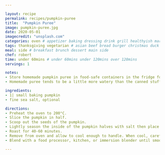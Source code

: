 ```yaml
---

layout: recipe
permalink: recipes/pumpkin-puree 
title:  "Pumpkin Puree"
image: pumpkin-puree.jpg 
date: 2020-05-01
imagecredit: "unsplash.com" 
categories: oven # appetizer baking dressing drink grill healthyish marinade oven pickling quick raw salad sandwich sauce snack soup
tags: thanksgiving vegetarian # asian beef bread burger christmas duck french fruit indian italian mexican nuts pasta pork poultry rice seafood thanksgiving vegetarian
meal: side # breakfast brunch dessert main side
chef: robert 
time: under 60mins # under 60mins under 120mins over 120mins
servings: 1 

notes:
- Store homemade pumpkin puree in food-safe containers in the fridge for up to 1 week or freeze for up to 3 months.
- Homemade puree tends to be a little more watery than the canned stuff, especially if defrosted, so you may need to reduce any additional liquid in a recipe by 2-3 tablespoons – just be aware of that if it’s too runny!

ingredients:
- 1| small baking pumpkin
- fine sea salt, optional

directions:
- Preheat the oven to 200°C.
- Slice the pumpkin in half.
- Scoop out the seeds of the pumpkin.
- Lightly season the inside of the pumpkin halves with salt then place cut-side-down onto the baking sheet. 
- Roast for 40-60 minutes.
- Remove from oven and allow to cool enough to handle. When cool, carefully scrape flesh from skin. Discard the skin.
- Blend with a food processor, kitchen, or immersion blender until smooth.

--- 
```

